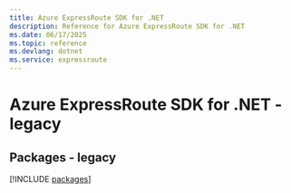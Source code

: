 ```yaml
---
title: Azure ExpressRoute SDK for .NET
description: Reference for Azure ExpressRoute SDK for .NET
ms.date: 06/17/2025
ms.topic: reference
ms.devlang: dotnet
ms.service: expressroute
---
```

# Azure ExpressRoute SDK for .NET - legacy
## Packages - legacy
[!INCLUDE [packages](expressroute-index.md)]